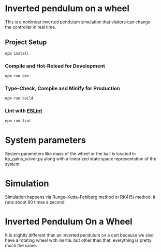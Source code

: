 # Inverted pendulum on a wheel

This is a nonlinear inverted pendulum simulation that visitors can change the controller in real time.

## Project Setup

```sh
npm install
```

### Compile and Hot-Reload for Development

```sh
npm run dev
```

### Type-Check, Compile and Minify for Production

```sh
npm run build
```

### Lint with [ESLint](https://eslint.org/)

```sh
npm run lint
```

# System parameters

System parameters like mass of the wheel or the ball is located in lqr_gains_solver.py along with a linearized state space representation of the system.

# Simulation

Simulation happens via Runge–Kutta–Fehlberg method or RK4(5) method. it runs about 60 times a second.

# Inverted Pendulum On a Wheel

It is slightly different than an inverted pendulum on a cart because we also have a rotating wheel with inertia. but other than that, everything is pretty much the same.